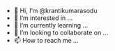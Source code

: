 - 👋 Hi, I’m @krantikumarasodu
- 👀 I’m interested in ...
- 🌱 I’m currently learning ...
- 💞️ I’m looking to collaborate on ...
- 📫 How to reach me ...

<!---
krantikumarasodu/krantikumarasodu is a ✨ special ✨ repository because its `README.md` (this file) appears on your GitHub profile.
You can click the Preview link to take a look at your changes.
--->
